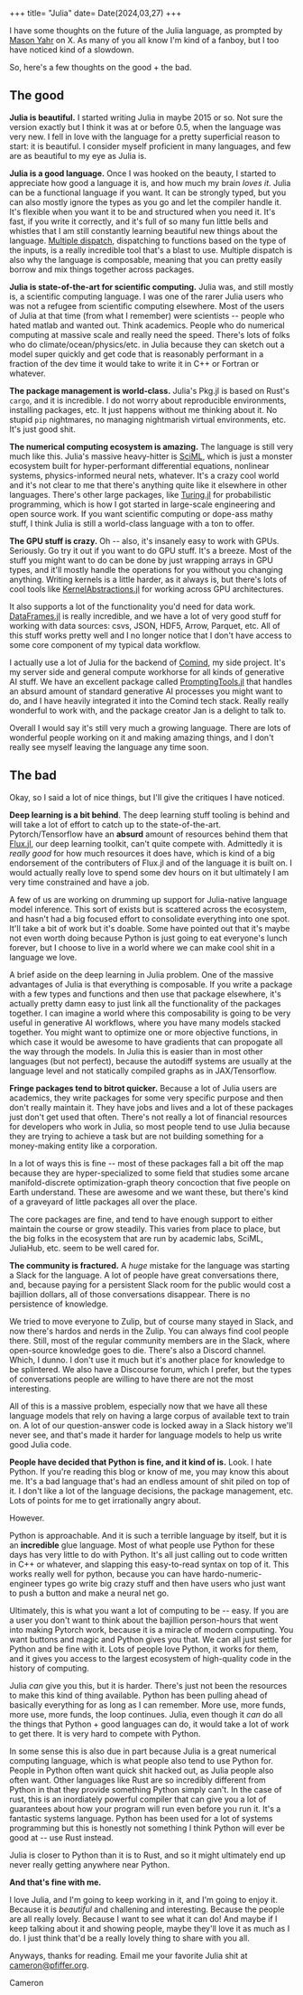 +++
title= "Julia"
date= Date(2024,03,27)
+++

I have some thoughts on the future of the Julia language, as prompted by [Mason Yahr](https://twitter.com/yahrMason/status/1772445238730084642) on X. As many of you all know I'm kind of a fanboy, but I too have noticed kind of a slowdown.

So, here's a few thoughts on the good + the bad.

## The good

**Julia is beautiful.** I started writing Julia in maybe 2015 or so. Not sure the version exactly but I think it was at or before 0.5, when the language was very new. I fell in love with the language for a pretty superficial reason to start: it is beautiful. I consider myself proficient in many languages, and few are as beautiful to my eye as Julia is.

**Julia is a good language.** Once I was hooked on the beauty, I started to appreciate how good a language it is, and how much my brain *loves it*. Julia can be a functional language if you want. It can be strongly typed, but you can also mostly ignore the types as you go and let the compiler handle it. It's flexible when you want it to be and structured when you need it. It's fast, if you write it correctly, and it's full of so many fun little bells and whistles that I am still constantly learning beautiful new things about the language. [Multiple dispatch](https://docs.julialang.org/en/v1/manual/methods/), dispatching to functions based on the type of the inputs, is a really incredible tool that's a blast to use. Multiple dispatch is also why the language is composable, meaning that you can pretty easily borrow and mix things together across packages.

**Julia is state-of-the-art for scientific computing.** Julia was, and still mostly is, a scientific computing language. I was one of the rarer Julia users who was not a refugee from scientific computing elsewhere. Most of the users of Julia at that time (from what I remember) were scientists -- people who hated matlab and wanted out. Think academics. People who do numerical computing at massive scale and really need the speed. There's lots of folks who do climate/ocean/physics/etc. in Julia because they can sketch out a model super quickly and get code that is reasonably performant in a fraction of the dev time it would take to write it in C++ or Fortran or whatever.

**The package management is world-class.** Julia's Pkg.jl is based on Rust's `cargo`, and it is incredible. I do not worry about reproducible environments, installing packages, etc. It just happens without me thinking about it. No stupid `pip` nightmares, no managing nightmarish virtual environments, etc. It's just good shit.

**The numerical computing ecosystem is amazing.** The language is still very much like this. Julia's massive heavy-hitter is [SciML](https://sciml.ai), which is just a monster ecosystem built for hyper-performant differential equations, nonlinear systems, physics-informed neural nets, whatever. It's a crazy cool world and it's not clear to me that there's anything quite like it elsewhere in other languages. There's other large packages, like [Turing.jl](https://turinglang.org/stable/) for probabilistic programming, which is how I got started in large-scale engineering and open source work. If you want scientific computing or dope-ass mathy stuff, I think Julia is still a world-class language with a ton to offer.

**The GPU stuff is crazy.** Oh -- also, it's insanely easy to work with GPUs. Seriously. Go try it out if you want to do GPU stuff. It's a breeze. Most of the stuff you might want to do can be done by just wrapping arrays in GPU types, and it'll mostly handle the operations for you without you changing anything. Writing kernels is a little harder, as it always is, but there's lots of cool tools like [KernelAbstractions.jl](https://github.com/JuliaGPU/KernelAbstractions.jl) for working across GPU architectures.

It also supports a lot of the functionality you'd need for data work. [DataFrames.jl](https://dataframes.juliadata.org/stable/) is really incredible, and we have a lot of very good stuff for working with data sources: csvs, JSON, HDF5, Arrow, Parquet, etc. All of this stuff works pretty well and I no longer notice that I don't have access to some core component of my typical data workflow.

I actually use a lot of Julia for the backend of [Comind](https://www.comind.me), my side project. It's my server side and general compute workhorse for all kinds of generative AI stuff. We have an excellent package called [PromptingTools.jl](https://github.com/svilupp/PromptingTools.jl) that handles an absurd amount of standard generative AI processes you might want to do, and I have heavily integrated it into the Comind tech stack. Really really wonderful to work with, and the package creator Jan is a delight to talk to.

Overall I would say it's still very much a growing language. There are lots of wonderful people working on it and making amazing things, and I don't really see myself leaving the language any time soon.

## The bad

Okay, so I said a lot of nice things, but I'll give the critiques I have noticed.

**Deep learning is a bit behind**. The deep learning stuff tooling is behind and will take a lot of effort to catch up to the state-of-the-art. Pytorch/Tensorflow have an __absurd__ amount of resources behind them that [Flux.jl](https://fluxml.ai), our deep learning toolkit, can't quite compete with. Admittedly it is _really good_ for how much resources it does have, which is kind of a big endorsement of the contributers of Flux.jl and of the language it is built on. I would actually really love to spend some dev hours on it but ultimately I am very time constrained and have a job.

A few of us are working on drumming up support for Julia-native language model inference. This sort of exists but is scattered across the ecosystem, and hasn't had a big focused effort to consolidate everything into one spot. It'll take a bit of work but it's doable. Some have pointed out that it's maybe not even worth doing because Python is just going to eat everyone's lunch forever, but I choose to live in a world where we can make cool shit in a language we love.

A brief aside on the deep learning in Julia problem. One of the massive advantages of Julia is that everything is composable. If you write a package with a few types and functions and then use that package elsewhere, it's actually pretty damn easy to just link all the functionality of the packages together. I can imagine a world where this composability is going to be very useful in generative AI workflows, where you have many models stacked together. You might want to optimize one or more objective functions, in which case it would be awesome to have gradients that can propogate all the way through the models. In Julia this is easier than in most other languages (but not perfect), because the autodiff systems are usually at the language level and not statically compiled graphs as in JAX/Tensorflow.

**Fringe packages tend to bitrot quicker.** Because a lot of Julia users are academics, they write packages for some very specific purpose and then don't really maintain it. They have jobs and lives and a lot of these packages just don't get used that often. There's not really a lot of financial resources for developers who work in Julia, so most people tend to use Julia because they are trying to achieve a task but are not building something for a money-making entity like a corporation. 

In a lot of ways this is fine -- most of these packages fall a bit off the map because they are hyper-specialized to some field that studies some arcane manifold-discrete optimization-graph theory concoction that five people on Earth understand. These are awesome and we want these, but there's kind of a graveyard of little packages all over the place. 

The core packages are fine, and tend to have enough support to either maintain the course or grow steadily. This varies from place to place, but the big folks in the ecosystem that are run by academic labs, SciML, JuliaHub, etc. seem to be well cared for.

**The community is fractured.** A _huge_ mistake for the language was starting a Slack for the language. A lot of people have great conversations there, and, because paying for a persistent Slack room for the public would cost a bajillion dollars, all of those conversations disappear. There is no persistence of knowledge.

We tried to move everyone to Zulip, but of course many stayed in Slack, and now there's hardos and nerds in the Zulip. You can always find cool people there. Still, most of the regular community members are in the Slack, where open-source knowledge goes to die. There's also a Discord channel. Which, I dunno. I don't use it much but it's another place for knowledge to be splintered. We also have a Discourse forum, which I prefer, but the types of conversations people are willing to have there are not the most interesting.

All of this is a massive problem, especially now that we have all these language models that rely on having a large corpus of available text to train on. A lot of our question-answer code is locked away in a Slack history we'll never see, and that's made it harder for language models to help us write good Julia code.

**People have decided that Python is fine, and it kind of is.** Look. I hate Python. If you're reading this blog or know of me, you may know this about me. It's a bad language that's had an endless amount of shit piled on top of it. I don't like a lot of the language decisions, the package management, etc. Lots of points for me to get irrationally angry about.

However.

Python is approachable. And it is such a terrible language by itself, but it is an **incredible** glue language. Most of what people use Python for these days has very little to do with Python. It's all just calling out to code written in C++ or whatever, and slapping this easy-to-read syntax on top of it. This works really well for python, because you can have hardo-numeric-engineer types go write big crazy stuff and then have users who just want to push a button and make a neural net go.

Ultimately, this is what you want a lot of computing to be -- easy. If you are a user you don't want to think about the bajillion person-hours that went into making Pytorch work, because it is a miracle of modern computing. You want buttons and magic and Python gives you that. We can all just settle for Python and be fine with it. Lots of people love Python, it works for them, and it gives you access to the largest ecosystem of high-quality code in the history of computing.

Julia _can_ give you this, but it is harder. There's just not been the resources to make this kind of thing available. Python has been pulling ahead of basically everything for as long as I can remember. More use, more funds, more use, more funds, the loop continues. Julia, even though it _can_ do all the things that Python + good languages can do, it would take a lot of work to get there. It is very hard to compete with Python.

In some sense this is also due in part because Julia is a great numerical computing language, which is what people also tend to use Python for. People in Python often want quick shit hacked out, as Julia people also often want. Other languages like Rust are so incredibly different from Python in that they provide something Python simply can't. In the case of rust, this is an inordiately powerful compiler that can give you a lot of guarantees about how your program will run even before you run it. It's a fantastic systems language. Python has been used for a lot of systems programming but this is honestly not something I think Python will ever be good at -- use Rust instead.

Julia is closer to Python than it is to Rust, and so it might ultimately end up never really getting anywhere near Python.

**And that's fine with me.** 

I love Julia, and I'm going to keep working in it, and I'm going to enjoy it. Because it is _beautiful_ and challening and interesting. Because the people are all really lovely. Because I want to see what it can do! And maybe if I keep talking about it and showing people, maybe they'll love it as much as I do. I just think that'd be a really lovely thing to share with you all.

Anyways, thanks for reading. Email me your favorite Julia shit at [cameron@pfiffer.org](mailto:cameron@pfiffer.org).

Cameron
